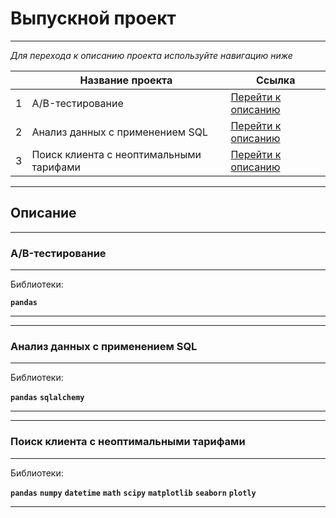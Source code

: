 # Выпускной проект
___
_Для перехода к описанию проекта используйте навигацию ниже_

|     | Название проекта | Ссылка |
| :-: | ---                               | ---                                             |
|  1  | A/B-тестирование | [Перейти к описанию]() |
|  2  | Анализ данных с применением SQL | [Перейти к описанию]() |
|  3  | Поиск клиента с неоптимальными тарифами | [Перейти к описанию]() |

___
## Описание
___
### A/B-тестирование
___

Библиотеки:

**`pandas`**

___


___
### Анализ данных с применением SQL
___

Библиотеки:

**`pandas`** **`sqlalchemy`**

___
___
### Поиск клиента с неоптимальными тарифами
___

Библиотеки:

**`pandas`** **`numpy`** **`datetime`** **`math`** **`scipy`** **`matplotlib`** **`seaborn`** **`plotly`**

___
